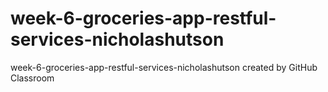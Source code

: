 # week-6-groceries-app-restful-services-nicholashutson
week-6-groceries-app-restful-services-nicholashutson created by GitHub Classroom
